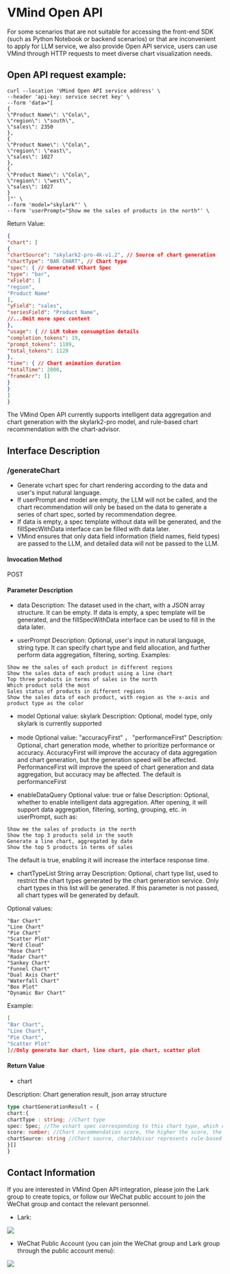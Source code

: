# VMind Open API
For some scenarios that are not suitable for accessing the front-end SDK (such as Python Notebook or backend scenarios) or that are inconvenient to apply for LLM service, we also provide Open API service, users can use VMind through HTTP requests to meet diverse chart visualization needs.

## Open API request example:
```curl
curl --location 'VMind Open API service address' \
--header 'api-key: service secret key' \
--form 'data="[
{
\"Product Name\": \"Cola\",
\"region\": \"south\",
\"sales\": 2350
},
{
\"Product Name\": \"Cola\",
\"region\": \"east\",
\"sales\": 1027
},
{
\"Product Name\": \"Cola\",
\"region\": \"west\",
\"sales\": 1027
}
]"' \
--form 'model="skylark"' \
--form 'userPrompt="Show me the sales of products in the north"' \
```

Return Value:
```json
{
"chart": [
{
"chartSource": "skylark2-pro-4k-v1.2", // Source of chart generation
"chartType": "BAR CHART", // Chart type
"spec": { // Generated VChart Spec
"type": "bar",
"xField": [
"region",
"Product Name"
],
"yField": "sales",
"seriesField": "Product Name",
//...Omit more spec content
},
"usage": { // LLM token consumption details
"completion_tokens": 19,
"prompt_tokens": 1109,
"total_tokens": 1128
},
"time": { // Chart animation duration
"totalTime": 2000,
"frameArr": []
}
}
]
}
```

The VMind Open API currently supports intelligent data aggregation and chart generation with the skylark2-pro model, and rule-based chart recommendation with the chart-advisor.

## Interface Description
### /generateChart
- Generate vchart spec for chart rendering according to the data and user's input natural language.
- If userPrompt and model are empty, the LLM will not be called, and the chart recommendation will only be based on the data to generate a series of chart spec, sorted by recommendation degree.
- If data is empty, a spec template without data will be generated, and the fillSpecWithData interface can be filled with data later.
- VMind ensures that only data field information (field names, field types) are passed to the LLM, and detailed data will not be passed to the LLM.
#### Invocation Method
POST
#### Parameter Description
- data
Description: The dataset used in the chart, with a JSON array structure. It can be empty. If data is empty, a spec template will be generated, and the fillSpecWithData interface can be used to fill in the data later.

- userPrompt
Description: Optional, user's input in natural language, string type. It can specify chart type and field allocation, and further perform data aggregation, filtering, sorting.
Examples:
```
Show me the sales of each product in different regions
Show the sales data of each product using a line chart
Top three products in terms of sales in the north
Which product sold the most
Sales status of products in different regions
Show the sales data of each product, with region as the x-axis and product type as the color
```

- model
Optional value: skylark
Description: Optional, model type, only skylark is currently supported

- mode
Optional value: "accuracyFirst" ， "performanceFirst"
Description: Optional, chart generation mode, whether to prioritize performance or accuracy. AccuracyFirst will improve the accuracy of data aggregation and chart generation, but the generation speed will be affected. PerformanceFirst will improve the speed of chart generation and data aggregation, but accuracy may be affected. The default is performanceFirst

- enableDataQuery
Optional value: true or false
Description: Optional, whether to enable intelligent data aggregation. After opening, it will support data aggregation, filtering, sorting, grouping, etc. in userPrompt, such as:
```
Show me the sales of products in the north
Show the top 3 products sold in the south
Generate a line chart, aggregated by date
Show the top 5 products in terms of sales
```
The default is true, enabling it will increase the interface response time.

- chartTypeList
String array
Description: Optional, chart type list, used to restrict the chart types generated by the chart generation service. Only chart types in this list will be generated. If this parameter is not passed, all chart types will be generated by default.

Optional values:

```
"Bar Chart"
"Line Chart"
"Pie Chart"
"Scatter Plot"
"Word Cloud"
"Rose Chart"
"Radar Chart"
"Sankey Chart"
"Funnel Chart"
"Dual Axis Chart"
"Waterfall Chart"
"Box Plot"
"Dynamic Bar Chart"
```

Example:
```json
[
"Bar Chart",
"Line Chart",
"Pie Chart",
"Scatter Plot"
]//Only generate bar chart, line chart, pie chart, scatter plot
```

#### Return Value
- chart

Description: Chart generation result, json array structure

```typescript
type chartGenerationResult = {
chart:{
chartType : string; //Chart type
spec: Spec; //The vchart spec corresponding to this chart type, which can be used for front-end rendering
score: number; //Chart recommendation score, the higher the score, the more suitable the current data is for displaying with this type of chart
chartSource: string //Chart source, chartAdvisor represents rule-based chart recommendation, does not call the LLM; if the LLM is called to complete the chart generation, it will be the corresponding model name
}[]
}
```

## Contact Information
If you are interested in VMind Open API integration, please join the Lark group to create topics, or follow our WeChat public account to join the WeChat group and contact the relevant personnel.

- Lark:

<img src="https://lf9-dp-fe-cms-tos.byteorg.com/obj/bit-cloud/vmind/tutorials/open_api_lark_group.png" >

- WeChat Public Account (you can join the WeChat group and Lark group through the public account menu):

![](http://lf9-dp-fe-cms-tos.byteorg.com/obj/bit-cloud/visactor-site/blog/a39d9483e530417ba9a780f4d079c201.gif)
